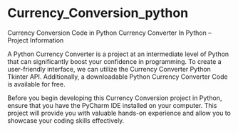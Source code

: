 # Currency_Conversion_python
Currency Conversion Code in Python
Currency Converter In Python – Project Information

A Python Currency Converter is a project at an intermediate level of Python that can significantly boost your confidence in programming. To create a user-friendly interface, we can utilize the Currency Converter Python Tkinter API. Additionally, a downloadable Python Currency Converter Code is available for free.

Before you begin developing this Currency Conversion project in Python, ensure that you have the PyCharm IDE installed on your computer. This project will provide you with valuable hands-on experience and allow you to showcase your coding skills effectively.
